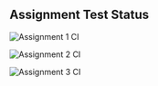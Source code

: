 ## Assignment Test Status

![Assignment 1 CI](https://github.com/jinghan-yu/c756-exer/actions/workflows/ci-a1.yml/badge.svg)

![Assignment 2 CI](https://github.com/jinghan-yu/c756-exer/actions/workflows/ci-a2.yml/badge.svg)

![Assignment 3 CI](https://github.com/jinghan-yu/c756-exer/actions/workflows/ci-a3.yml/badge.svg)
